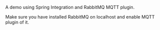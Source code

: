 A demo using Spring Integration and RabbitMQ MQTT plugin.

Make sure you have installed RabbitMQ on localhost and enable MQTT plugin of it.
